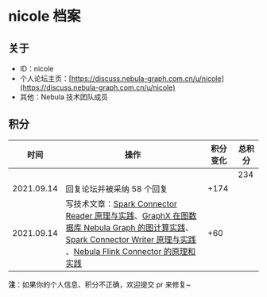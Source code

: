 # nicole 档案

## 关于

- ID：nicole
- 个人论坛主页：[https://discuss.nebula-graph.com.cn/u/nicole](https://discuss.nebula-graph.com.cn/u/nicole)
- 其他：Nebula 技术团队成员

## 积分

| 时间 | 操作 | 积分变化 | 总积分  |
| --- | --- | --- | --- |
|  |  |  | 234 |
| 2021.09.14 | 回复论坛并被采纳 58 个回复 | +174 |  |
| 2021.09.14 | 写技术文章：[Spark Connector Reader 原理与实践](https://discuss.nebula-graph.com.cn/t/topic/2086)、[GraphX 在图数据库 Nebula Graph 的图计算实践](https://discuss.nebula-graph.com.cn/t/topic/1678/)​、[Spark Connector Writer 原理与实践](https://discuss.nebula-graph.com.cn/t/topic/3144)​、[Nebula Flink Connector 的原理和实践](https://discuss.nebula-graph.com.cn/t/topic/1885)​​ ​| +60 |  |


**注**：如果你的个人信息、积分不正确，欢迎提交 pr 来修复~